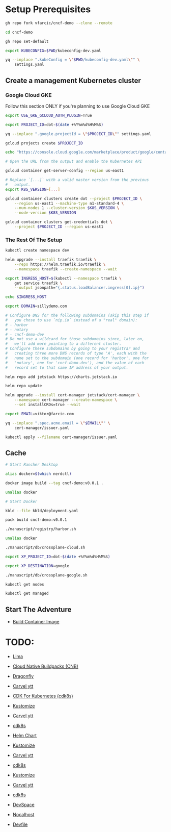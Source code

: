 # Setup Prerequisites

```bash
gh repo fork vfarcic/cncf-demo --clone --remote

cd cncf-demo

gh repo set-default

export KUBECONFIG=$PWD/kubeconfig-dev.yaml

yq --inplace ".kubeConfig = \"$PWD/kubeconfig-dev.yaml\"" \
    settings.yaml
```

## Create a management Kubernetes cluster

### Google Cloud GKE

Follow this section ONLY if you're planning to use Google Cloud GKE

```bash
export USE_GKE_GCLOUD_AUTH_PLUGIN=True

export PROJECT_ID=dot-$(date +%Y%m%d%H%M%S)

yq --inplace ".google.projectId = \"$PROJECT_ID\"" settings.yaml

gcloud projects create $PROJECT_ID

echo "https://console.cloud.google.com/marketplace/product/google/container.googleapis.com?project=$PROJECT_ID"

# Open the URL from the output and enable the Kubernetes API

gcloud container get-server-config --region us-east1

# Replace `[...]` with a valid master version from the previous
#   output.
export K8S_VERSION=[...]

gcloud container clusters create dot --project $PROJECT_ID \
    --region us-east1 --machine-type n1-standard-4 \
    --num-nodes 1 --cluster-version $K8S_VERSION \
    --node-version $K8S_VERSION

gcloud container clusters get-credentials dot \
    --project $PROJECT_ID --region us-east1
```

### The Rest Of The Setup

```bash
kubectl create namespace dev

helm upgrade --install traefik traefik \
    --repo https://helm.traefik.io/traefik \
    --namespace traefik --create-namespace --wait

export INGRESS_HOST=$(kubectl --namespace traefik \
    get service traefik \
    --output jsonpath="{.status.loadBalancer.ingress[0].ip}")

echo $INGRESS_HOST

export DOMAIN=sillydemo.com

# Configure DNS for the following subdomains (skip this step if
#   you chose to use `nip.io` instead of a "real" domain):
# - harbor
# - notary
# - cncf-demo-dev
# Do not use a wildcard for those subdomains since, later on,
#   we'll add more pointing to a different cluster.
# Configure these subdomains by going to your registrar and
#   creating three more DNS records of type 'A', each with the
#   name set to the subdomain (one record for 'harbor', one for
#   'notary', one for 'cncf-demo-dev'), and the value of each
#   record set to that same IP address of your output.

helm repo add jetstack https://charts.jetstack.io

helm repo update

helm upgrade --install cert-manager jetstack/cert-manager \
    --namespace cert-manager --create-namespace \
    --set installCRDs=true --wait

export EMAIL=viktor@farcic.com

yq --inplace ".spec.acme.email = \"$EMAIL\"" \
    cert-manager/issuer.yaml

kubectl apply --filename cert-manager/issuer.yaml
```

## Cache

```bash
# Start Rancher Desktop

alias docker=$(which nerdctl)

docker image build --tag cncf-demo:v0.0.1 .

unalias docker

# Start Docker

kbld --file kbld/deployment.yaml

pack build cncf-demo:v0.0.1

./manuscript/registry/harbor.sh

unalias docker

./manuscript/db/crossplane-cloud.sh

export XP_PROJECT_ID=dot-$(date +%Y%m%d%H%M%S)

export XP_DESTINATION=google

./manuscript/db/crossplane-google.sh

kubectl get nodes

kubectl get managed
```

## Start The Adventure

* [Build Container Image](../build-container-image/README.md)

# TODO:

* [Lima](lima.md)
* [Cloud Native Buildpacks (CNB)](buildpacks.md)

* [Dragonfly](dragonfly.md)

* [Carvel ytt](carvel-ytt.md)
* [CDK For Kubernetes (cdk8s)](cdk8s.md)

* [Kustomize](cert-manager-kustomize.md)
* [Carvel ytt](cert-manager-carvel.md)
* [cdk8s](cert-manager-cdk8s.md)

* [Helm Chart](helm.md)
* [Kustomize](crossplane-kustomize.md)
* [Carvel ytt](crossplane-carvel.md)
* [cdk8s](crossplane-cdk8s.md)

* [Kustomize](schemahero-kustomize.md)
* [Carvel ytt](schemahero-carvel.md)
* [cdk8s](schemahero-cdk8s.md)

* [DevSpace](devspace.md)
* [Nocalhost](nocalhost.md)
* [Devfile](devfile.md)